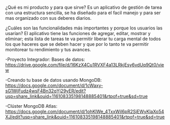 

¿Qué es mi producto y para que sirve? 
Es un aplicativo de gestión de tarea con una estructura sencilla, se ha diseñado para el facil manejo y para ser mas organizado con sus deberes diarios.

¿Cuáles son las funcionalidades más importantes y porque los usuarios las usarían?
El aplicativo tiene las funciones de agregar, editar, mostrar y eliminar; esta lista de tareas te va permitir liberar tu carga mental de todos los que haceres que se deben hacer y que por lo tanto te va permitir monitorear tu rendimiento y tus avances.






-Proyecto Integrador: Bases de datos:  https://drive.google.com/file/d/16KzX4Cu1RVXF4a13LRkjEsy6vdUq9Qt0/view

-Creando tu base de datos usando MongoDB:  https://docs.google.com/document/d/1cWaxy-sG1WjFudz4wsF4Bn32qYj29yER/edit?usp=share_link&ouid=116108335198148885401&rtpof=true&sd=true

-Clúster MongoDB Atlas: https://docs.google.com/document/d/1ohKlWe_4TxxWil6pR2SjEWyKlaXo54XJ/edit?usp=share_link&ouid=116108335198148885401&rtpof=true&sd=true
